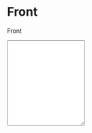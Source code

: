 # Front
Front
  <textarea  name="contents" id = "editor" class="form-control"
        style="height:200px;" onkeydown="if(event.keyCode===9){var v=this.value,s=this.selectionStart,e=this.selectionEnd;this.value=v.substring(0, s)+'\t'+v.substring(e);this.selectionStart=this.selectionEnd=s+1;return false;}">
        </textarea>
        
 <script src="https://cdn.jsdelivr.net/gh/google/code-prettify@master/loader/run_prettify.js?autoload=true&skin=sunburst&lang=css"></script>
<pre class="prettyprint">
            
</pre>
